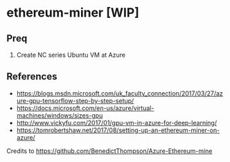 # ethereum-miner [WIP]


## Preq
1. Create NC series Ubuntu VM at Azure 


## References
- https://blogs.msdn.microsoft.com/uk_faculty_connection/2017/03/27/azure-gpu-tensorflow-step-by-step-setup/
- https://docs.microsoft.com/en-us/azure/virtual-machines/windows/sizes-gpu
- http://www.vickyfu.com/2017/01/gpu-vm-in-azure-for-deep-learning/
- https://tomrobertshaw.net/2017/08/setting-up-an-ethereum-miner-on-azure/

Credits to https://github.com/BenedictThompson/Azure-Ethereum-mine
